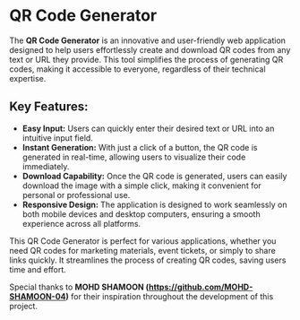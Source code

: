 # QR Code Generator

The **QR Code Generator** is an innovative and user-friendly web application designed to help users effortlessly create and download QR codes from any text or URL they provide. This tool simplifies the process of generating QR codes, making it accessible to everyone, regardless of their technical expertise.

## Key Features:
- **Easy Input:** Users can quickly enter their desired text or URL into an intuitive input field. 
- **Instant Generation:** With just a click of a button, the QR code is generated in real-time, allowing users to visualize their code immediately.
- **Download Capability:** Once the QR code is generated, users can easily download the image with a simple click, making it convenient for personal or professional use.
- **Responsive Design:** The application is designed to work seamlessly on both mobile devices and desktop computers, ensuring a smooth experience across all platforms.

This QR Code Generator is perfect for various applications, whether you need QR codes for marketing materials, event tickets, or simply to share links quickly. It streamlines the process of creating QR codes, saving users time and effort.

Special thanks to **MOHD SHAMOON (https://github.com/MOHD-SHAMOON-04)** for their  inspiration throughout the development of this project. 

